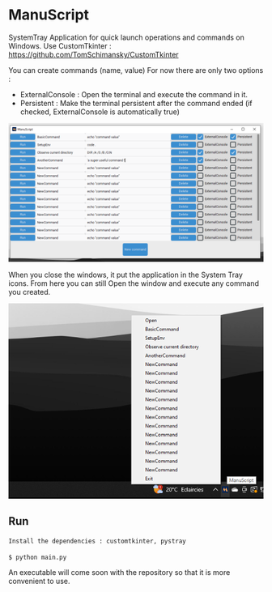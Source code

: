 # ManuScript
SystemTray Application for quick launch operations and commands on Windows.
Use CustomTkinter : https://github.com/TomSchimansky/CustomTkinter

You can create commands (name, value)
For now there are only two options : 
- ExternalConsole : Open the terminal and execute the command in it.
- Persistent : Make the terminal persistent after the command ended (if checked, ExternalConsole is automatically true)

![Preview ParticleSandbox](preview.png)

When you close the windows, it put the application in the System Tray icons. From here you can still Open the window and execute any command you created.

![Preview ParticleSandbox](preview2.png)

## Run

```
Install the dependencies : customtkinter, pystray

$ python main.py
```

An executable will come soon with the repository so that it is more convenient to use.